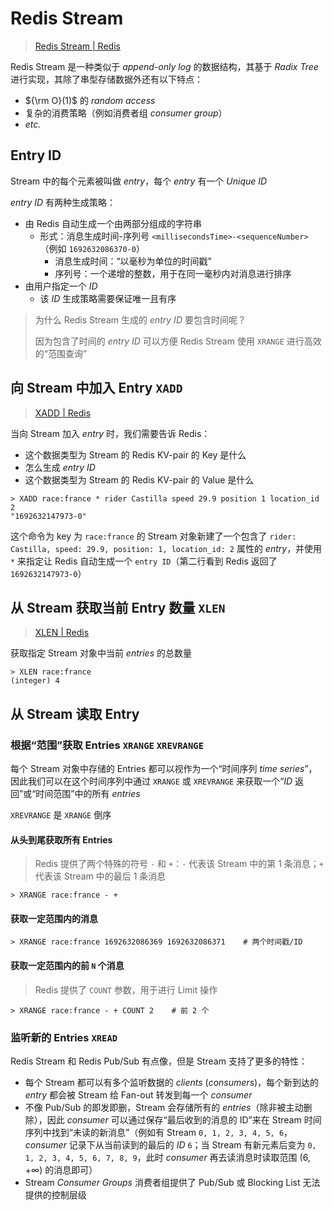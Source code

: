 # Redis Stream

> [Redis Stream | Redis](https://redis.io/docs/data-types/streams/)

Redis Stream 是一种类似于 *append-only log* 的数据结构，其基于 *Radix Tree* 进行实现，其除了串型存储数据外还有以下特点：

- ${\rm O}(1)$ 的 *random access*
- 复杂的消费策略（例如消费者组 *consumer group*）
- *etc.*

## Entry ID

Stream 中的每个元素被叫做 *entry*，每个 *entry* 有一个 *Unique ID*

*entry ID* 有两种生成策略：

- 由 Redis 自动生成一个由两部分组成的字符串
	- 形式：消息生成时间-序列号 `<millisecondsTime>-<sequenceNumber>`（例如 `1692632086370-0`）
		- 消息生成时间：“以毫秒为单位的时间戳”
		- 序列号：一个递增的整数，用于在同一毫秒内对消息进行排序
- 由用户指定一个 *ID*
	- 该 *ID* 生成策略需要保证唯一且有序

> 为什么 Redis Stream 生成的 *entry ID* 要包含时间呢？
> 
> 因为包含了时间的 *entry ID* 可以方便 Redis Stream 使用 `XRANGE` 进行高效的“范围查询”

## 向 Stream 中加入 Entry `XADD`

> [XADD | Redis](https://redis.io/commands/xadd/)

当向 Stream 加入 *entry* 时，我们需要告诉 Redis：

- 这个数据类型为 Stream 的 Redis KV-pair 的 Key 是什么
- 怎么生成 *entry ID*
- 这个数据类型为 Stream 的 Redis KV-pair 的 Value 是什么

```
> XADD race:france * rider Castilla speed 29.9 position 1 location_id 2
"1692632147973-0"
```

这个命令为 key 为 `race:france` 的 Stream 对象新建了一个包含了 `rider: Castilla, speed: 29.9, position: 1, location_id: 2` 属性的 *entry*，并使用 `*` 来指定让 Redis 自动生成一个 `entry ID`（第二行看到 Redis 返回了 `1692632147973-0`）

## 从 Stream 获取当前 Entry 数量  `XLEN`

> [XLEN | Redis](https://redis.io/commands/xlen/)

获取指定 Stream 对象中当前 *entries* 的总数量

```
> XLEN race:france
(integer) 4
```

## 从 Stream 读取 Entry

### 根据“范围”获取 Entries `XRANGE` `XREVRANGE`

每个 Stream 对象中存储的 Entries 都可以视作为一个“时间序列 *time series*”，因此我们可以在这个时间序列中通过 `XRANGE` 或 `XREVRANGE` 来获取一个“*ID* 返回”或“时间范围”中的所有 *entries*

`XREVRANGE` 是 `XRANGE` 倒序

#### 从头到尾获取所有 Entries

> Redis 提供了两个特殊的符号 `-` 和 `+`：`-` 代表该 Stream 中的第 1 条消息；`+` 代表该 Stream 中的最后 1 条消息

```
> XRANGE race:france - +
```

#### 获取一定范围内的消息

```
> XRANGE race:france 1692632086369 1692632086371    # 两个时间戳/ID
```

#### 获取一定范围内的前 `N` 个消息

> Redis 提供了 `COUNT` 参数，用于进行 Limit 操作

```
> XRANGE race:france - + COUNT 2    # 前 2 个
```

### 监听新的 Entries `XREAD`

Redis Stream 和 Redis Pub/Sub 有点像，但是 Stream 支持了更多的特性：

- 每个 Stream 都可以有多个监听数据的 *clients* (*consumers*)，每个新到达的 *entry* 都会被 Stream 给 Fan-out 转发到每一个 *consumer*
- 不像 Pub/Sub 的即发即删，Stream 会存储所有的 *entries*（除非被主动删除），因此 *consumer* 可以通过保存“最后收到的消息的 ID”来在 Stream 时间序列中找到“未读的新消息”（例如有 Stream `0, 1, 2, 3, 4, 5, 6`，*consumer* 记录下从当前读到的最后的 *ID* `6`；当 Stream 有新元素后变为 `0, 1, 2, 3, 4, 5, 6, 7, 8, 9`，此时 *consumer* 再去读消息时读取范围 $(6, +\infty)$ 的消息即可）
- Stream *Consumer Groups* 消费者组提供了 Pub/Sub 或 Blocking List 无法提供的控制层级

